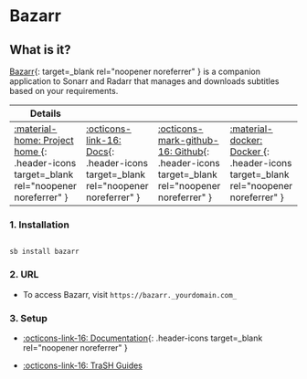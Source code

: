 # Bazarr

## What is it?

[Bazarr](https://www.bazarr.media/){: target=_blank rel="noopener noreferrer" } is a companion application to Sonarr and Radarr that manages and downloads subtitles based on your requirements.

| Details     |             |             |             |
|-------------|-------------|-------------|-------------|
| [:material-home: Project home ](https://www.bazarr.media/){: .header-icons target=_blank rel="noopener noreferrer" } | [:octicons-link-16: Docs](https://wiki.bazarr.media/){: .header-icons target=_blank rel="noopener noreferrer" } | [:octicons-mark-github-16: Github](https://github.com/hotio/bazarr){: .header-icons target=_blank rel="noopener noreferrer" } | [:material-docker: Docker ](https://hub.docker.com/r/hotio/bazarr){: .header-icons target=_blank rel="noopener noreferrer" }|

### 1. Installation

``` shell

sb install bazarr

```

### 2. URL

- To access Bazarr, visit `https://bazarr._yourdomain.com_`

### 3. Setup

- [:octicons-link-16: Documentation](https://wiki.bazarr.media/){: .header-icons target=_blank rel="noopener noreferrer" }

- [:octicons-link-16: TraSH Guides](https://trash-guides.info/Bazarr/)
